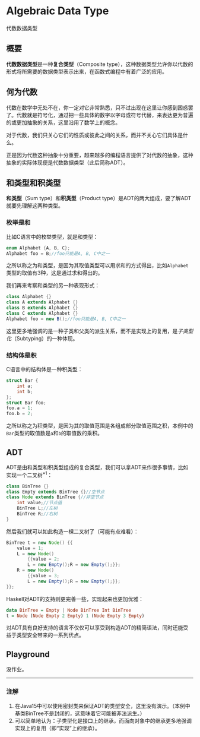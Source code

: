 # Algebraic Data Type

代数数据类型

## 概要

**代数数据类型**是一种**复合类型**（Composite type），这种数据类型允许你以代数的形式将所需要的数据类型表示出来，在函数式编程中有着广泛的应用。

## 何为代数

代数在数学中无处不在，你一定对它非常熟悉，只不过出现在这里让你感到困惑罢了。代数就是符号化，通过把一些具体的数字以字母或符号代替，来表达更为普遍的或更加抽象的关系，这里沿用了数学上的概念。

对于代数，我们只关心它们的性质或彼此之间的关系，而并不关心它们具体是什么。

正是因为代数这种抽象十分重要，越来越多的编程语言提供了对代数的抽象，这种抽象的实际体现便是代数数据类型（此后简称ADT）。

## 和类型和积类型

**和类型**（Sum type）和**积类型**（Product type）是ADT的两大组成，要了解ADT就要先理解这两种类型。

### 枚举是和

比如C语言中的枚举类型，就是和类型：

```C
enum Alphabet {A, B, C};
Alphabet foo = B;//foo只能是A, B, C中之一
```

之所以称之为和类型，是因为其取值类型可以用求和的方式得出，比如`Alphabet`类型的取值有3种，这是通过求和得出的。

我们再来考察和类型的另一种表现形式：

```Java
class Alphabet {}
class A extends Alphabet {}
class B extends Alphabet {}
class C extends Alphabet {}
Alphabet foo = new B();//foo只能是A, B, C中之一
```

这里更多地强调的是一种子类和父类的派生关系，而不是实现上的复用，是*子类型化*（Subtyping）的一种体现。

### 结构体是积

C语言中的结构体是一种积类型：

```C
struct Bar {
    int a;
    int b;
};
struct Bar foo;
foo.a = 1;
foo.b = 2;
```

之所以称之为积类型，是因为其的取值范围是各组成部分取值范围之积，本例中的`Bar`类型的取值数是`a`和`b`的取值数的乘积。

## ADT

ADT是由和类型和积类型组成的复合类型，我们可以拿ADT来作很多事情，比如实现一个二叉树$^{*1}$：

```Java
class BinTree {}
class Empty extends BinTree {}//空节点
class Node extends BinTree {//非空节点
    int value;//节点值
    BinTree L;//左树
    BinTree R;//右树
}
```

然后我们就可以如此构造一棵二叉树了（可能有点难看）：

```Java
BinTree t = new Node() {{
    value = 1;
    L = new Node() 
        {{value = 2; 
        L = new Empty();R = new Empty();}};
    R = new Node() 
        {{value = 3; 
        L = new Empty();R = new Empty();}};
}};
```

Haskell对ADT的支持则更完善一些，实现起来也更加优雅：

```Haskell
data BinTree = Empty | Node BinTree Int BinTree
t = Node (Node Empty 2 Empty) 1 (Node Empty 3 Empty)
```

对ADT具有良好支持的语言不仅仅可以享受到构造ADT的精简语法，同时还能受益于类型安全带来的一系列优点。

## Playground

没作业。

---

### 注解

1. 在Java15中可以使用密封类来保证ADT的类型安全，这里没有演示。（本例中基类BinTree不是封闭的，这意味着它可能被非法派生。）
2. 可以简单地认为：子类型化是接口上的继承，而面向对象中的继承更多地强调实现上的复用（即“实现”上的继承）。
